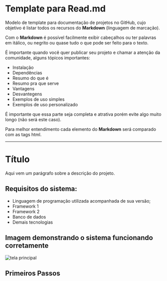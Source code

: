 # Template para Read.md

Modelo de template para documentação de projetos no GitHub, cujo objetivo é listar todos os recursos do **Markdown** (linguagem de marcação).

Com o **Markdown** é possível facilmente exibir cabeçalhos ou ter palavras em itálico, ou negrito ou quase tudo o que pode ser feito para o texto.

É importante quando você quer publicar seu projeto e chamar a atenção da comunidade, alguns tópicos importantes:

* Instalação
* Dependências
* Resumo do que é
* Resumo pra que serve
* Vantagens
* Desvantegens
* Exemplos de uso simples
* Exemplos de uso personalizado

É importante que essa parte seja completa e atrativa porém evite algo muito longo (não será este caso).

Para melhor entendimento cada elemento do **Markdown** será comparado com as tags html.

-------------------------------------------------------------------------------------------------------------------------------------------

# Título 

Aqui vem um parágrafo sobre a descrição do projeto.

## Requisitos do sistema:

* Linguagem de programação utilizada acompanhada de sua versão;
* Framework 1
* Framework 2
* Banco de dados
* Demais tecnologias

## Imagem demonstrando o sistema funcionando corretamente 

![tela principal](https://camo.githubusercontent.com/b62424016b55a5e97a4cf4e9dcf3ef8a91bb2975/68747470733a2f2f706972657374686961676f2e636f6d2e62722f6d696e6861735f696d6167656e732f736f636b657473707974686f6e2e706e67)

## Primeiros Passos



